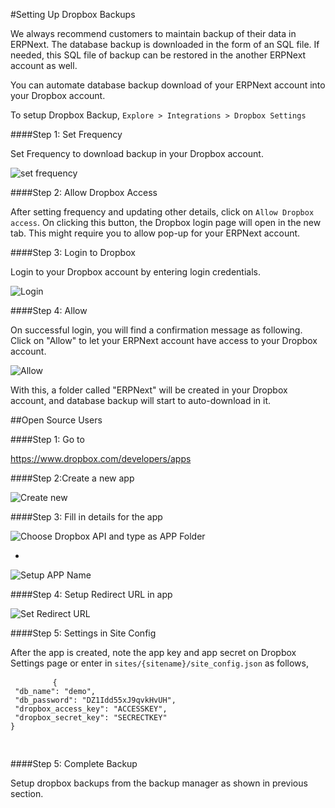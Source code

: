 #Setting Up Dropbox Backups

We always recommend customers to maintain backup of their data in ERPNext. The database backup is downloaded in the form of an SQL file. If needed, this SQL file of backup can be restored in the another ERPNext account as well.

You can automate database backup download of your ERPNext account into your Dropbox account.

To setup Dropbox Backup,
`Explore > Integrations > Dropbox Settings`

####Step 1: Set Frequency

Set Frequency to download backup in your Dropbox account.

<img class="screenshot" alt="set frequency" src="{{docs_base_url}}/assets/img/setup/integrations/setup-backup-frequency.png">

####Step 2: Allow Dropbox Access

After setting frequency and updating other details, click on `Allow Dropbox access`. On clicking this button, the Dropbox login page will open in the new tab. This might require you to allow pop-up for your ERPNext account.

####Step 3: Login to Dropbox

Login to your Dropbox account by entering login credentials.

<img class="screenshot" alt="Login" src="{{docs_base_url}}/assets/img/setup/integrations/dropbox-2.png">

####Step 4: Allow

On successful login, you will find a confirmation message as following. Click on "Allow" to let your ERPNext account have access to your Dropbox account.

<img class="screenshot" alt="Allow" src="{{docs_base_url}}/assets/img/setup/integrations/dropbox-3.png">

With this, a folder called "ERPNext" will be created in your Dropbox account, and database backup will start to auto-download in it.

##Open Source Users

####Step 1: Go to

<a href="https://www.dropbox.com/developers/apps" target="_blank" style="line-height: 1.42857143;">https://www.dropbox.com/developers/apps</a>

####Step 2:Create a new app

<img class="screenshot" alt="Create new" src="{{docs_base_url}}/assets/img/setup/integrations/dropbox-open-3.png">

####Step 3: Fill in details for the app

<img class="screenshot" alt="Choose Dropbox API and type as APP Folder" src="{{docs_base_url}}/assets/img/setup/integrations/dropbox-open-1.png">

-
<img class="screenshot" alt="Setup APP Name" src="{{docs_base_url}}/assets/img/setup/integrations/dropbox-open-2.png">

####Step  4: Setup Redirect URL in app

<img class="screenshot" alt="Set Redirect URL" src="{{docs_base_url}}/assets/img/setup/integrations/dropbox_redirect_uri.png">

####Step 5: Settings in Site Config

After the app is created, note the app key and app secret on Dropbox Settings page or enter in `sites/{sitename}/site_config.json` as follows,

<div>
	<pre>
		<code>{ 
 "db_name": "demo", 
 "db_password": "DZ1Idd55xJ9qvkHvUH", 
 "dropbox_access_key": "ACCESSKEY", 
 "dropbox_secret_key": "SECRECTKEY" 
} 		
		</code>
	</pre>
</div>

####Step 5: Complete Backup

Setup dropbox backups from the backup manager as shown in previous section.